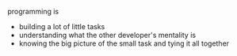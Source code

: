 programming is
- building a lot of little tasks
- understanding what the other developer's mentality is
- knowing the big picture of the small task and tying it all together

